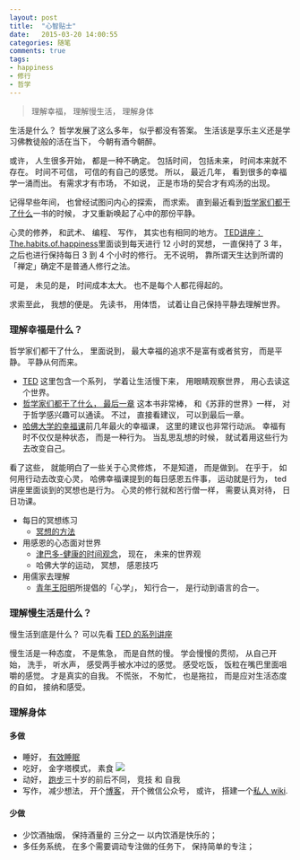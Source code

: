```yaml
---
layout: post
title:  "心智贴士"
date:   2015-03-20 14:00:55
categories: 随笔
comments: true
tags: 
- happiness
- 修行
- 哲学
---
```


> 理解幸福， 理解慢生活， 理解身体

生活是什么？ 哲学发展了这么多年， 似乎都没有答案。 生活该是享乐主义还是学习佛教徒般的活在当下， 今朝有酒今朝醉。

或许， 人生很多开始， 都是一种不确定。 包括时间， 包括未来， 时间本来就不存在。 时间不可信， 可信的有自己的感觉。 所以， 最近几年， 看到很多的幸福学一涌而出。 有需求才有市场， 不如说， 正是市场的契合才有鸡汤的出现。

记得早些年间， 也曾经试图问内心的探索， 而求索。 直到最近看到[哲学家们都干了什么](http://book.douban.com/subject/6425061/)一书的时候， 才又重新唤起了心中的那份平静。

心灵的修养， 和武术、 编程、 写作， 其实也有相同的地方。 [TED讲座：The.habits.of.happiness](http://www.ted.com/talks/matthieu_ricard_on_the_habits_of_happiness)里面谈到每天进行 12 小时的冥想， 一直保持了 3 年， 之后也进行保持每日 3 到 4 个小时的修行。 无不说明， 靠所谓天生达到所谓的「禅定」确定不是普通人修行之法。

可是， 未见的是， 时间成本太大。 也不是每个人都花得起的。

求索至此， 我想的便是。 先读书， 用体悟， 试着让自己保持平静去理解世界。

### 理解幸福是什么？

哲学家们都干了什么， 里面说到， 最大幸福的追求不是富有或者贫穷， 而是平静。 平静从何而来。

- [TED](http://www.ted.com/playlists/8/a_better_you)  这里包含一个系列， 学着让生活慢下来， 用眼睛观察世界， 用心去读这个世界。
- [哲学家们都干了什么， 最后一章](http://book.douban.com/subject/6425061/) 这本书非常棒， 和《苏菲的世界》一样， 对于哲学感兴趣可以通读。 不过， 直接看建议， 可以到最后一章。
- [哈佛大学的幸福课](http://v.163.com/special/positivepsychology/)前几年最火的幸福课， 这里的建议也非常行动派。 幸福有时不仅仅是种状态， 而是一种行为。 当乱思乱想的时候， 就试着用这些行为去改变自己。


看了这些， 就能明白了一些关于心灵修炼， 不是知道， 而是做到。 在乎于， 如何用行动去改变心灵， 哈佛幸福课提到的每日感恩五件事， 运动就是行为， ted 讲座里面谈到的冥想也是行为。 心灵的修行就和苦行僧一样， 需要认真对待， 日日功课。

- 每日的冥想练习
  + [冥想的方法](http://book.douban.com/subject/4062809/)
- 用感恩的心态面对世界
  + [津巴多-健康的时间观念](http://www.ted.com/talks/philip_zimbardo_prescribes_a_healthy_take_on_time?language=zh-cn)， 现在， 未来的世界观
  + 哈佛大学的运动， 冥想， 感恩技巧
- 用儒家去理解
  + [青年王阳明](http://book.douban.com/subject/24870782/)所提倡的「心学」， 知行合一， 是行动到语言的合一。

### 理解慢生活是什么？

慢生活到底是什么？ 可以先看 [TED 的系列讲座](http://www.ted.com/playlists/204/slow_down_enjoy_life)

慢生活是一种态度， 不是焦急， 而是自然的慢。 学会慢慢的贯彻， 从自己开始， 洗手， 听水声， 感受两手被水冲过的感觉。 感受吃饭， 饭粒在嘴巴里面咀嚼的感觉。 才是真实的自我。 不慌张， 不匆忙， 也是拖拉， 而是应对生活态度的自如， 接纳和感受。


### 理解身体

#### 多做

- 睡好， [有效睡眠](http://book.douban.com/subject/1984347/)
- 吃好， 金字塔模式， 素食
![](http://7xjhtv.com1.z0.glb.clouddn.com/15-8-3/35668834.jpg)
- 动好， [跑步](http://book.douban.com/subject/2340062/)三十岁的前后不同， 竞技 和 自我
- 写作， 减少想法， 开个[博客](https://hexo.io/)， 开个微信公众号， 或许， 搭建一个[私人 wiki](http://markdoc.org/). 

#### 少做 

- 少饮酒抽烟， 保持酒量的 三分之一 以内饮酒是快乐的；
- 多任务系统， 在多个需要调动专注做的任务下， 保持简单的专注；